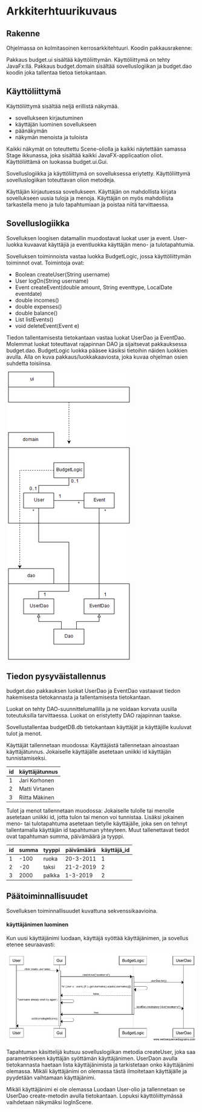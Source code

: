 # Arkkiterhtuurikuvaus

## Rakenne

Ohjelmassa on kolmitasoinen kerrosarkkitehtuuri. Koodin pakkausrakenne:


Pakkaus budget.ui sisältää käyttöliittymän. Käyttöliittymä on tehty 
JavaFx:llä. Pakkaus budget.domain sisältää sovelluslogiikan ja budget.dao 
koodin joka tallentaa tietoa tietokantaan.

## Käyttöliittymä

Käyttöliittymä sisältää neljä erillistä näkymää.

* sovellukseen kirjautuminen
* käyttäjän luominen sovellukseen
* päänäkymän
* näkymän menoista ja tuloista

Kaikki näkymät on toteuttettu Scene-oliolla ja kaikki näytettään samassa 
Stage ikkunassa, joka sisältää kaikki JavaFX-applicaation oliot. 
Käyttöliittämä on luokassa budget.ui.Gui.

Sovelluslogiikka ja käyttöliittymä on sovelluksessa eriytetty. 
Käyttöliittymä sovelluslogiikan toteuttavan olion metodeja.

Käyttäjän kirjautuessa sovellukseen. Käyttäjän on mahdollista 
kirjata sovellukseen uusia tuloja ja menoja. Käyttäjän on myös mahdollista 
tarkastella meno ja tulo tapahtumiaan ja poistaa niitä tarvittaessa. 

## Sovelluslogiikka

Sovelluksen loogisen datamallin muodostavat luokat user ja event. 
User-luokka kuvaavat käyttäjiä ja eventluokka käyttäjän meno- ja 
tulotapahtumia.

Sovelluksen toiminnoista vastaa luokka BudgetLogic, jossa käyttöliittymän 
toiminnot ovat. Toimintoja ovat:

* Boolean createUser(String username)
* User logOn(String username)
* Event createEvent(double amount, String eventtype, LocalDate eventdate)
* double incomes()
* double expenses()
* double balance()
* List<Event> listEvents()  
* void deleteEvent(Event e)

Tiedon tallentamisesta tietokantaan vastaa luokat UserDao ja EventDao. 
Molemmat luokat toteuttavat rajapinnan DAO ja sijaitsevat pakkauksessa 
budget.dao. BudgetLogic luokka pääsee käsiksi tietoihin näiden luokkien 
avulla. Alla on kuva pakkaus/luokkakaaviosta, joka kuvaa ohjelman osien 
suhdetta toisiinsa.


![pakkauskaavio kuva](https://github.com/juleht/ot-harjoitustyo/blob/master/dokumentaatio/kuvat/BudgetPackageFigure.png)

## Tiedon pysyväistallennus

budget.dao pakkauksen luokat UserDao ja EventDao vastaavat tiedon 
hakemisesta tietokannasta ja tallentamisesta tietokantaan. 

Luokat on tehty DAO-suunnittelumallilla ja ne voidaan korvata uusilla 
toteutuksilla tarvittaessa. Luokat on eristytetty DAO rajapinnan taakse.

Sovellustallentaa budgetDB.db tietokantaan käyttäjät ja käyttäjille kuuluvat 
tulot ja menot.

Käyttäjät tallennetaan muodossa: Käyttäjästä tallennetaan ainoastaan 
käyttäjätunnus. Jokaiselle käyttäjälle asetetaan uniikki id käyttäjän 
tunnistamiseksi.

id | käyttäjätunnus
-- | ------------
1  | Jari Korhonen
2  | Matti Virtanen
3  | Riitta Mäkinen


Tulot ja menot tallennetaan muodossa: Jokaiselle tulolle tai menolle 
asetetaan uniikki id, jotta tulon tai menon voi tunnistaa. Lisäksi 
jokainen meno- tai tulotapahtuma asetetaan tietylle käyttäjälle, joka sen on 
tehnyt tallentamalla käyttäjän id tapahtuman yhteyteen. Muut tallenettavat 
tiedot ovat tapahtuman summa, päivämäärä ja tyyppi.

id | summa | tyyppi | päivämäärä | käyttäjä_id
-- | ----- | ------ | ---------- | -----------
1  | -100  | ruoka  | 20-3-2011  | 1
2  | -20   | taksi  | 21-2-2019  | 2
3  | 2000  | palkka | 1-3-2019   | 2


## Päätoiminnallisuudet

Sovelluksen toiminnallisuudet kuvattuna sekvenssikaavioina.

#### käyttäjänimen luominen

Kun uusi käyttäjänimi luodaan, käyttäjä syöttää käyttäjänimen, ja sovellus 
etenee seuraavasti: 

![sekvenssikaaviokuva](https://github.com/juleht/ot-harjoitustyo/blob/master/dokumentaatio/kuvat/createUser.png)

Tapahtuman käsittelijä kutsuu sovelluslogiikan metodia createUser, joka saa 
parametrikseen käyttäjän syöttämän käyttäjänimen. UserDaon avulla 
tietokannasta haetaan lista käyttäjänimista ja tarkistetaan onko 
käyttäjänimi olemassa. Mikäli käyttäjänimi on olemassa tästä ilmoitetaan 
käyttäjälle ja pyydetään vaihtamaan käyttäjänimi.

Mikäli käyttäjänimi ei ole 
olemassa Luodaan User-olio ja tallennetaan se UserDao create-metodin avulla 
tietokantaan. Lopuksi käyttöliittymässä vaihdetaan näkymäksi logInScene.

